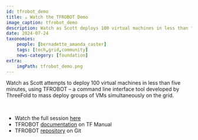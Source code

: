 ```yaml
---
id: tfrobot_demo
title: ☕️ Watch the TFROBOT Demo
image_caption: tfrobot_demo
description: Watch as Scott deploys 100 virtual machines in less than five minutes using an exciting tool developed by ThreeFold.
date: 2024-07-24
taxonomies:
    people: [bernadette_amanda_caster]
    tags: [tech,grid,community]
    news-category: [foundation]
extra:
    imgPath: tfrobot_demo.png
---
```


Watch as Scott attempts to deploy 100 virtual machines in less than five minutes, using TFROBOT – a command line interface tool developed by ThreeFold to mass deploy groups of VMs simultaneously on the grid. 

<br/>

- Watch the full session [here](https://youtu.be/aDGnEQh5SsU)
- TFROBOT [documentation](https://manual.grid.tf/documentation/developers/tfrobot/tfrobot.html) on TF Manual
- TFROBOT [repository](https://github.com/threefoldtech/tfgrid-sdk-go/tree/development/tfrobot) on Git
